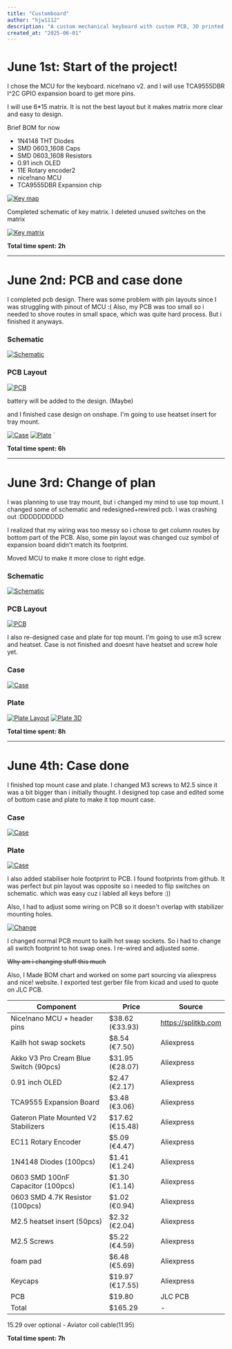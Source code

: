 ```yaml
---
title: "Customboard"
author: "hjw1112"
description: "A custom mechanical keyboard with custom PCB, 3D printed case, and ZMK firmware"
created_at: "2025-06-01"
---
```



# June 1st: Start of the project!

I chose the MCU for the keyboard. nice!nano v2. and I will use TCA9555DBR I^2C GPIO expansion board to get more pins.


I will use 6*15 matrix. It is not the best layout but it makes matrix more clear and easy to design.

Brief BOM for now 
- 1N4148 THT Diodes
- SMD 0603_1608 Caps
- SMD 0603_1608 Resistors
- 0.91 inch OLED
- 11E Rotary encoder2
- nice!nano MCU
- TCA9555DBR Expansion chip


[![Key map](/images/6.1//matrix_map.jpg)](/images/6.1//matrix_map.jpg)


Completed schematic of key matrix. I deleted unused switches on the matrix

[![Key matrix](/images/6.1//matrix_schematic.png)](/images/6.1//matrix_schematic.png)

**Total time spent: 2h**





---
# June 2nd: PCB and case done

I completed pcb design. There was some problem with pin layouts since I was struggling with pinout of MCU :(
Also, my PCB was too small so i needed to shove routes in small space, which was quite hard process. But i finished it anyways.

### Schematic  
[![Schematic](images/6.2/schematic.png)](images/6.2/schematic.png)

### PCB Layout
[![PCB](images/6.2/PCB.png)](images/6.2/PCB.png)

battery will be added to the design. (Maybe)

and I finished case design on onshape. I'm going to use heatset insert for tray mount.

[![Case](images/6.2/case.png)](images/6.2/case.png)
[![Plate](images/6.2/Plate.png)](images/6.2/Plate.png)
`

**Total time spent: 6h**





---
# June 3rd: Change of plan

I was planning to use tray mount, but i changed my mind to use top mount. I changed some of schematic and redesigned+rewired pcb. I was crashing out :DDDDDDDDDD

I realized that my wiring was too messy so i chose to get column routes by bottom part of the PCB. Also, some pin layout was changed cuz symbol of expansion board didn't match its footprint.

Moved MCU to make it more close to right edge.

### Schematic  
[![Schematic](images/6.3/schematic.png)](images/6.3/schematic.png)

### PCB Layout
[![PCB](images/6.3/pcb.png)](images/6.3/pcb.png)


I also re-designed case and plate for top mount. I'm going to use m3 screw and heatset. Case is not finished and doesnt have heatset and screw hole yet.

### Case
[![Case](images/6.3/case.png)](images/6.3/case.png)

### Plate
[![Plate Layout](images/6.3/plate_layout.png)](images/6.3/plate_layout.png)
[![Plate 3D](images/6.3/plate_3d.png)](images/6.3/plate_3d.png)


**Total time spent: 8h**





---
# June 4th: Case done

I finished top mount case and plate. I changed M3 screws to M2.5 since it was a bit bigger than i initially thought. 
I designed top case and edited some of bottom case and plate to make it top mount case.

### Case
[![Case](images/6.4/case.png)](images/6.4/case.png)

### Plate
[![Case](images/6.4/plate.png)](images/6.4/plate.png)

I also added stabiliser hole footprint to PCB. I found footprints from github. It was perfect but pin layout was opposite so i needed to flip switches on schematic. which was easy cuz i labled all keys before :))

Also, I had to adjust some wiring on PCB so it doesn't overlap with stabilizer mounting holes.

[![Change](images/6.4/schematic_change.png)](images/6.4/schematic_change.png)



I changed normal PCB mount to kailh hot swap sockets. So i had to change all switch footprint to hot swap ones. I re-wired and adjusted some. 

<del>Why am i changing stuff this much</del>




Also, I Made BOM chart and worked on some part sourcing via aliexpress and nice! website.
I exported test gerber file from kicad and used to quote on JLC PCB.


| Component          | Price              |Source|
| --------           | -------            |---------     |
| Nice!nano MCU + header pins | $38.62 (€33.93) | https://splitkb.com|
| Kailh hot swap sockets | $8.54 (€7.50) | Aliexpress |
| Akko V3 Pro Cream Blue Switch (90pcs) | $31.95 (€28.07) | Aliexpress |
| 0.91 inch OLED | $2.47 (€2.17) | Aliexpress|
| TCA9555 Expansion Board | $3.48 (€3.06) | Aliexpress |
| Gateron Plate Mounted V2 Stabilizers | $17.62 (€15.48) | Aliexpress |
| EC11 Rotary Encoder | $5.09 (€4.47) | Aliexpress |
| 1N4148 Diodes (100pcs) | $1.41 (€1.24) | Aliexpress |
| 0603 SMD 100nF Capacitor (100pcs) | $1.30 (€1.14) | Aliexpress |
| 0603 SMD 4.7K Resistor (100pcs) | $1.02 (€0.94) | Aliexpress |
| M2.5 heatset insert (50pcs) | $2.32 (€2.04) | Aliexpress |
| M2.5 Screws | $5.22 (€4.59) | Aliexpress |
| foam pad | $6.48 (€5.69) | Aliexpress |
| Keycaps | $19.97 (€17.55) | Aliexpress |
| PCB | $19.80 | JLC PCB |
| Total | $165.29 | - |

15.29 over
optional - Aviator coil cable(11.95)

**Total time spent: 7h**
